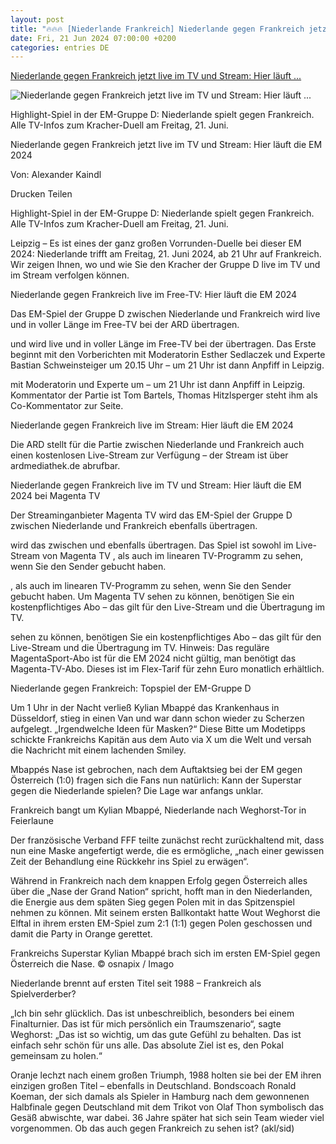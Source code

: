 ```yaml
---
layout: post
title: "🔥🔥🔥 [Niederlande Frankreich] Niederlande gegen Frankreich jetzt live im TV und Stream: Hier läuft ..."
date: Fri, 21 Jun 2024 07:00:00 +0200
categories: entries DE
---
```

[Niederlande gegen Frankreich jetzt live im TV und Stream: Hier läuft ...](https://www.fr.de/sport/fussball/niederlande-frankreich-live-tv-stream-em-2024-jetzt-93138933.html)

![Niederlande gegen Frankreich jetzt live im TV und Stream: Hier läuft ...](https://www.fr.de/assets/images/34/858/34858338-frankreichs-superstar-kylian-mbappe-brach-sich-im-ersten-em-spiel-gegen-oesterreich-die-nase-2zjO8c5PfIfe.jpg)

Highlight-Spiel in der EM-Gruppe D: Niederlande spielt gegen Frankreich. Alle TV-Infos zum Kracher-Duell am Freitag, 21. Juni.

Niederlande gegen Frankreich jetzt live im TV und Stream: Hier läuft die EM 2024

Von: Alexander Kaindl

Drucken Teilen

Highlight-Spiel in der EM-Gruppe D: Niederlande spielt gegen Frankreich. Alle TV-Infos zum Kracher-Duell am Freitag, 21. Juni.

Leipzig – Es ist eines der ganz großen Vorrunden-Duelle bei dieser EM 2024: Niederlande trifft am Freitag, 21. Juni 2024, ab 21 Uhr auf Frankreich. Wir zeigen Ihnen, wo und wie Sie den Kracher der Gruppe D live im TV und im Stream verfolgen können.

Niederlande gegen Frankreich live im Free-TV: Hier läuft die EM 2024

Das EM-Spiel der Gruppe D zwischen Niederlande und Frankreich wird live und in voller Länge im Free-TV bei der ARD übertragen.

und wird live und in voller Länge im Free-TV bei der übertragen. Das Erste beginnt mit den Vorberichten mit Moderatorin Esther Sedlaczek und Experte Bastian Schweinsteiger um 20.15 Uhr – um 21 Uhr ist dann Anpfiff in Leipzig.

mit Moderatorin und Experte um – um 21 Uhr ist dann Anpfiff in Leipzig. Kommentator der Partie ist Tom Bartels, Thomas Hitzlsperger steht ihm als Co-Kommentator zur Seite.

Niederlande gegen Frankreich live im Stream: Hier läuft die EM 2024

Die ARD stellt für die Partie zwischen Niederlande und Frankreich auch einen kostenlosen Live-Stream zur Verfügung – der Stream ist über ardmediathek.de abrufbar.

Niederlande gegen Frankreich live im TV und Stream: Hier läuft die EM 2024 bei Magenta TV

Der Streaminganbieter Magenta TV wird das EM-Spiel der Gruppe D zwischen Niederlande und Frankreich ebenfalls übertragen.

wird das zwischen und ebenfalls übertragen. Das Spiel ist sowohl im Live-Stream von Magenta TV , als auch im linearen TV-Programm zu sehen, wenn Sie den Sender gebucht haben.

, als auch im linearen TV-Programm zu sehen, wenn Sie den Sender gebucht haben. Um Magenta TV sehen zu können, benötigen Sie ein kostenpflichtiges Abo – das gilt für den Live-Stream und die Übertragung im TV.

sehen zu können, benötigen Sie ein kostenpflichtiges Abo – das gilt für den Live-Stream und die Übertragung im TV. Hinweis: Das reguläre MagentaSport-Abo ist für die EM 2024 nicht gültig, man benötigt das Magenta-TV-Abo. Dieses ist im Flex-Tarif für zehn Euro monatlich erhältlich.

Niederlande gegen Frankreich: Topspiel der EM-Gruppe D

Um 1 Uhr in der Nacht verließ Kylian Mbappé das Krankenhaus in Düsseldorf, stieg in einen Van und war dann schon wieder zu Scherzen aufgelegt. „Irgendwelche Ideen für Masken?“ Diese Bitte um Modetipps schickte Frankreichs Kapitän aus dem Auto via X um die Welt und versah die Nachricht mit einem lachenden Smiley.

Mbappés Nase ist gebrochen, nach dem Auftaktsieg bei der EM gegen Österreich (1:0) fragen sich die Fans nun natürlich: Kann der Superstar gegen die Niederlande spielen? Die Lage war anfangs unklar.

Frankreich bangt um Kylian Mbappé, Niederlande nach Weghorst-Tor in Feierlaune

Der französische Verband FFF teilte zunächst recht zurückhaltend mit, dass nun eine Maske angefertigt werde, die es ermögliche, „nach einer gewissen Zeit der Behandlung eine Rückkehr ins Spiel zu erwägen“.

Während in Frankreich nach dem knappen Erfolg gegen Österreich alles über die „Nase der Grand Nation“ spricht, hofft man in den Niederlanden, die Energie aus dem späten Sieg gegen Polen mit in das Spitzenspiel nehmen zu können. Mit seinem ersten Ballkontakt hatte Wout Weghorst die Elftal in ihrem ersten EM-Spiel zum 2:1 (1:1) gegen Polen geschossen und damit die Party in Orange gerettet.

Frankreichs Superstar Kylian Mbappé brach sich im ersten EM-Spiel gegen Österreich die Nase. © osnapix / Imago

Niederlande brennt auf ersten Titel seit 1988 – Frankreich als Spielverderber?

„Ich bin sehr glücklich. Das ist unbeschreiblich, besonders bei einem Finalturnier. Das ist für mich persönlich ein Traumszenario“, sagte Weghorst: „Das ist so wichtig, um das gute Gefühl zu behalten. Das ist einfach sehr schön für uns alle. Das absolute Ziel ist es, den Pokal gemeinsam zu holen.“

Oranje lechzt nach einem großen Triumph, 1988 holten sie bei der EM ihren einzigen großen Titel – ebenfalls in Deutschland. Bondscoach Ronald Koeman, der sich damals als Spieler in Hamburg nach dem gewonnenen Halbfinale gegen Deutschland mit dem Trikot von Olaf Thon symbolisch das Gesäß abwischte, war dabei. 36 Jahre später hat sich sein Team wieder viel vorgenommen. Ob das auch gegen Frankreich zu sehen ist? (akl/sid)

